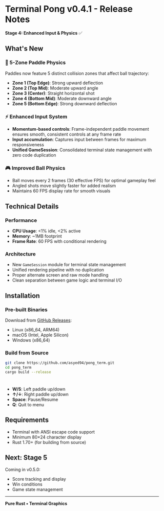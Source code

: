 # Terminal Pong v0.4.1 - Release Notes

**Stage 4: Enhanced Input & Physics** ✅

## What's New

### 🎯 5-Zone Paddle Physics

Paddles now feature 5 distinct collision zones that affect ball trajectory:

- **Zone 1 (Top Edge)**: Strong upward deflection
- **Zone 2 (Top Mid)**: Moderate upward angle
- **Zone 3 (Center)**: Straight horizontal shot
- **Zone 4 (Bottom Mid)**: Moderate downward angle
- **Zone 5 (Bottom Edge)**: Strong downward deflection

### ⚡ Enhanced Input System

- **Momentum-based controls**: Frame-independent paddle movement ensures smooth, consistent controls at any frame rate
- **Input accumulation**: Captures input between frames for maximum responsiveness
- **Unified GameSession**: Consolidated terminal state management with zero code duplication

### 🎮 Improved Ball Physics

- Ball moves every 2 frames (30 effective FPS) for optimal gameplay feel
- Angled shots move slightly faster for added realism
- Maintains 60 FPS display rate for smooth visuals

## Technical Details

### Performance

- **CPU Usage**: <1% idle, <2% active
- **Memory**: ~1MB footprint
- **Frame Rate**: 60 FPS with conditional rendering

### Architecture

- New `GameSession` module for terminal state management
- Unified rendering pipeline with no duplication
- Proper alternate screen and raw mode handling
- Clean separation between game logic and terminal I/O

## Installation

### Pre-built Binaries

Download from [GitHub Releases](https://github.com/asyed94/pong_term/releases):

- Linux (x86_64, ARM64)
- macOS (Intel, Apple Silicon)
- Windows (x86_64)

### Build from Source

```bash
git clone https://github.com/asyed94/pong_term.git
cd pong_term
cargo build --release
```

#

- **W/S**: Left paddle up/down
- **↑/↓**: Right paddle up/down
- **Space**: Pause/Resume
- **Q**: Quit to menu

## Requirements

- Terminal with ANSI escape code support
- Minimum 80×24 character display
- Rust 1.70+ (for building from source)

## Next: Stage 5

Coming in v0.5.0:

- Score tracking and display
- Win conditions
- Game state management

---

**Pure Rust • Terminal Graphics**
